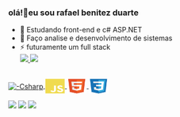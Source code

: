 ### olá!👋eu sou rafael benitez duarte
 

- 🔭 Estudando front-end e c# ASP.NET 
- 🌱 Faço analise e desenvolvimento de sistemas
- ⚡ futuramente um full stack 
   <div>
  <a href="https://github.com/rafaelrafafera">
  <img height="180em" src="https://github-readme-stats.vercel.app/api?username=rafaelrafafera&show_icons=&theme=midnight-purple&include_all_commits=true&count_private=true"/>
  <img height="180em" src="https://github-readme-stats.vercel.app/api/top-langs/?username=rafaelrafafera&layout=compact&langs_count=7&theme=midnight-purple"/>
</div>            
     <div style="display: inline_block"><br>
      
  <img align="center" alt="-Csharp" height="30" width="40" src="https://raw.githubusercontent.com/devicons/devicon/master/icons/csharp/csharp-original .svg">   
  <img align="center" alt="-Js" height="30" width="40" src="https://raw.githubusercontent.com/devicons/devicon/master/icons/javascript/javascript-plain.svg">
  <img align="center" alt="-HTML" height="30" width="40" src="https://raw.githubusercontent.com/devicons/devicon/master/icons/html5/html5-original.svg">
  <img align="center" alt="-CSS" height="30" width="40" src="https://raw.githubusercontent.com/devicons/devicon/master/icons/css3/css3-original.svg">
</div> 
    
  <a href="https://instagram.com/rafaelbenitezduarte" target="_blank"><img src="https://img.shields.io/badge/-Instagram-%23E4405F?style=for-the-badge&logo=instagram&logoColor=white" target="_blank"></a>
<a href="https://www.linkedin.com/in/linkedin.com/in/rafael-benitez-9347a0205" target="_blank"><img src="https://img.shields.io/badge/-LinkedIn-%230077B5?style=for-the-badge&logo=linkedin&logoColor=white" target="_blank"></a> 
     <a href="rafaelbenitezdaurte@gmail.com
" target="_blank"><img src="https://img.shields.io/badge/Gmail-D14836?style=for-the-badge&logo=gmail&logoColor=white" target="_blank"></a> 
  
